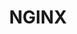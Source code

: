 ---
blog: https://www.nginx.com/blog/
facebook: https://www.facebook.com/nginxinc
github: nginx
logohandle: nginx
sort: nginx
title: NGINX
twitter: https://twitter.com/nginx
website: https://www.nginx.com/
wikipedia: https://en.wikipedia.org/wiki/Nginx
---